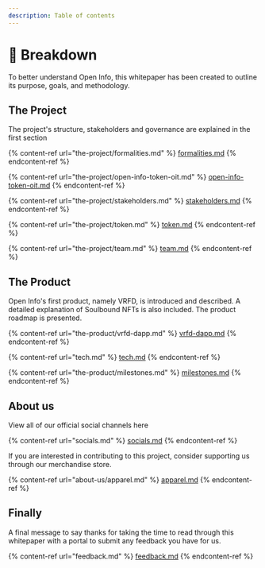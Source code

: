 ```yaml
---
description: Table of contents
---
```


# 📑 Breakdown

To better understand Open Info, this whitepaper has been created to outline its purpose, goals, and methodology. &#x20;

## The Project

The project's structure, stakeholders and governance are explained in the first section

{% content-ref url="the-project/formalities.md" %}
[formalities.md](the-project/formalities.md)
{% endcontent-ref %}

{% content-ref url="the-project/open-info-token-oit.md" %}
[open-info-token-oit.md](the-project/open-info-token-oit.md)
{% endcontent-ref %}

{% content-ref url="the-project/stakeholders.md" %}
[stakeholders.md](the-project/stakeholders.md)
{% endcontent-ref %}

{% content-ref url="the-project/token.md" %}
[token.md](the-project/token.md)
{% endcontent-ref %}

{% content-ref url="the-project/team.md" %}
[team.md](the-project/team.md)
{% endcontent-ref %}

## The Product

Open Info's first product, namely VRFD, is introduced and described. A detailed explanation of Soulbound NFTs is also included. The product roadmap is presented.

{% content-ref url="the-product/vrfd-dapp.md" %}
[vrfd-dapp.md](the-product/vrfd-dapp.md)
{% endcontent-ref %}

{% content-ref url="tech.md" %}
[tech.md](tech.md)
{% endcontent-ref %}

{% content-ref url="the-product/milestones.md" %}
[milestones.md](the-product/milestones.md)
{% endcontent-ref %}

## About us

View all of our official social channels here

{% content-ref url="socials.md" %}
[socials.md](socials.md)
{% endcontent-ref %}

If you are interested in contributing to this project, consider supporting us through our merchandise store.

{% content-ref url="about-us/apparel.md" %}
[apparel.md](about-us/apparel.md)
{% endcontent-ref %}

## Finally

A final message to say thanks for taking the time to read through this whitepaper with a portal to submit any feedback you have for us.

{% content-ref url="feedback.md" %}
[feedback.md](feedback.md)
{% endcontent-ref %}
